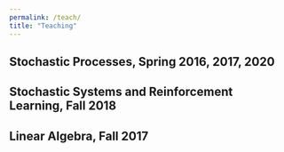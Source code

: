 ```yaml
---
permalink: /teach/
title: "Teaching"
---
```


Stochastic Processes, Spring 2016, 2017, 2020
-------

Stochastic Systems and Reinforcement Learning, Fall 2018
--------

Linear Algebra, Fall 2017
--------
